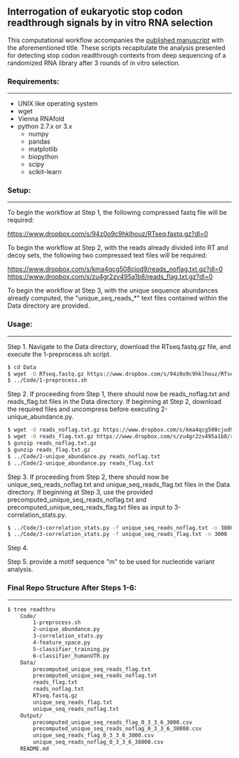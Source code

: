 ## Interrogation of eukaryotic stop codon readthrough signals by in vitro RNA selection ##

This computational workflow accompanies the [published manuscript](https://pubs.acs.org/doi/abs/10.1021/acs.biochem.8b01280) with the aforementioned title.
These scripts recapitulate the analysis presented for detecting stop codon readthrough contexts from deep sequencing of a randomized RNA library after 3 rounds of in vitro selection.

### Requirements: ###
---

- UNIX like operating system
- wget
- Vienna RNAfold
- python 2.7.x or 3.x
    - numpy
    - pandas
    - matplotlib
    - biopython
    - scipy
    - scikit-learn

### Setup: ###
---

To begin the workflow at Step 1, the following compressed fastq file will be required:

<https://www.dropbox.com/s/94z0o9c9hklhouz/RTseq.fastq.gz?dl=0>

To begin the workflow at Step 2, with the reads already divided into RT and decoy sets, the following two compressed text files will be required:

<https://www.dropbox.com/s/kma4qcg508cjod9/reads_noflag.txt.gz?dl=0>
<https://www.dropbox.com/s/zu4gr2zv495a1b8/reads_flag.txt.gz?dl=0>

To begin the workflow at Step 3, with the unique sequence abundances already computed, the "unique_seq_reads_*" text files contained within the Data directory are provided. 

### Usage: ###
---

Step 1. Navigate to the Data directory, download the RTseq.fastq.gz file, and execute the 1-preprocess.sh script.

```bash
$ cd Data
$ wget -O RTseq.fastq.gz https://www.dropbox.com/s/94z0o9c9hklhouz/RTseq.fastq.gz?dl=0
$ ../Code/1-preprocess.sh
```

Step 2. If proceeding from Step 1, there should now be reads_noflag.txt and reads_flag.txt files in the Data directory. If beginning at Step 2, download the required files and uncompress before executing 2-unique_abundance.py.

```bash
$ wget -O reads_noflag.txt.gz https://www.dropbox.com/s/kma4qcg508cjod9/reads_noflag.txt.gz?dl=0
$ wget -O reads_flag.txt.gz https://www.dropbox.com/s/zu4gr2zv495a1b8/reads_flag.txt.gz?dl=0
$ gunzip reads_noflag.txt.gz
$ gunzip reads_flag.txt.gz
$ ../Code/2-unique_abundance.py reads_noflag.txt
$ ../Code/2-unique_abundance.py reads_flag.txt
```

Step 3. If proceeding from Step 2, there should now be unique_seq_reads_noflag.txt and unique_seq_reads_flag.txt files in the Data directory. If beginning at Step 3, use the provided precomputed_unique_seq_reads_noflag.txt and precomputed_unique_seq_reads_flag.txt files as input to 3-correlation_stats.py.

```bash
$ ../Code/3-correlation_stats.py -f unique_seq_reads_noflag.txt -n 38000 -s1s 0 -s1e 3 -s2s 3 -s2e 6
$ ../Code/3-correlation_stats.py -f unique_seq_reads_flag.txt -n 3000 -s1s 0 -s1e 3 -s2s 3 -s2e 6
```

Step 4. 

Step 5. provide a motif sequence "m" to be used for nucleotide variant analysis.


### Final Repo Structure After Steps 1-6: ###
---

```bash
$ tree readthru
    Code/
        1-preprocess.sh
        2-unique_abundance.py
        3-correlation_stats.py
        4-feature_space.py
        5-classifier_training.py
        6-classifier_humanUTR.py
    Data/
        precomputed_unique_seq_reads_flag.txt
        precomputed_unique_seq_reads_noflag.txt
        reads_flag.txt
        reads_noflag.txt
        RTseq.fastq.gz
        unique_seq_reads_flag.txt
        unique_seq_reads_noflag.txt
    Output/
        precomputed_unique_seq_reads_flag_0_3_3_6_3000.csv
        precomputed_unique_seq_reads_noflag_0_3_3_6_38000.csv
        unique_seq_reads_flag_0_3_3_6_3000.csv
        unique_seq_reads_noflag_0_3_3_6_38000.csv
    README.md
```
